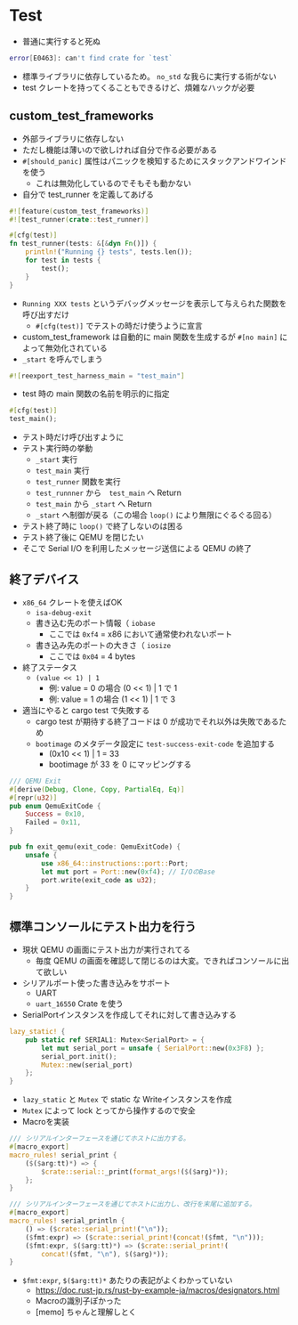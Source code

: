 # Test

- 普通に実行すると死ぬ
```bash
error[E0463]: can't find crate for `test`
```
- 標準ライブラリに依存しているため。 `no_std` な我らに実行する術がない
- test クレートを持ってくることもできるけど、煩雑なハックが必要

## custom_test_frameworks

- 外部ライブラリに依存しない
- ただし機能は薄いので欲しければ自分で作る必要がある
- `#[should_panic]` 属性はパニックを検知するためにスタックアンドワインドを使う
    - これは無効化しているのでそもそも動かない
- 自分で test_runner を定義してあげる

```rs
#![feature(custom_test_frameworks)]
#![test_runner(crate::test_runner)]

#[cfg(test)]
fn test_runner(tests: &[&dyn Fn()]) {
    println!("Running {} tests", tests.len());
    for test in tests {
        test();
    }
}
```

- `Running XXX tests` というデバッグメッセージを表示して与えられた関数を呼び出すだけ
    - `#[cfg(test)]` でテストの時だけ使うように宣言
- custom_test_framework は自動的に main 関数を生成するが `#[no main]` によって無効化されている
- `_start` を呼んでしまう

```rs
#![reexport_test_harness_main = "test_main"]
```

- test 時の main 関数の名前を明示的に指定

```rs
#[cfg(test)]
test_main();
```

- テスト時だけ呼び出すように
- テスト実行時の挙動
    - `_start` 実行
    - `test_main` 実行
    - `test_runner` 関数を実行
    - `test_runnner` から　`test_main` へ Return
    - `test_main` から `_start` へ Return
    - `_start` へ制御が戻る（この場合 `loop()` により無限にぐるぐる回る）
- テスト終了時に `loop()` で終了しないのは困る
- テスト終了後に QEMU を閉じたい
- そこで Serial I/O を利用したメッセージ送信による QEMU の終了

## 終了デバイス

- `x86_64` クレートを使えばOK
    - `isa-debug-exit`
    - 書き込む先のポート情報（ `iobase` 
        - ここでは `0xf4` = x86 において通常使われないポート
    - 書き込み先のポートの大きさ（ `iosize`
        - ここでは `0x04` = 4 bytes
- 終了ステータス
    - `(value << 1) | 1`
        - 例: value = 0 の場合 (0 << 1) | 1 で 1
        - 例: value = 1 の場合 (1 << 1) | 1 で 3 
- 適当にやると cargo test で失敗する
    - cargo test が期待する終了コードは 0 が成功でそれ以外は失敗であるため
    - `bootimage` のメタデータ設定に `test-success-exit-code` を追加する
        - (0x10 << 1) | 1 = 33
        - bootimage が 33 を 0 にマッピングする

```rs
/// QEMU Exit
#[derive(Debug, Clone, Copy, PartialEq, Eq)]
#[repr(u32)]
pub enum QemuExitCode {
    Success = 0x10,
    Failed = 0x11,
}

pub fn exit_qemu(exit_code: QemuExitCode) {
    unsafe {
        use x86_64::instructions::port::Port;
        let mut port = Port::new(0xf4); // I/OのBase
        port.write(exit_code as u32);
    }
}
```

## 標準コンソールにテスト出力を行う

- 現状 QEMU の画面にテスト出力が実行されてる
    - 毎度 QEMU の画面を確認して閉じるのは大変。できればコンソールに出て欲しい
- シリアルポート使った書き込みをサポート
    - UART
    - `uart_16550` Crate を使う
- SerialPortインスタンスを作成してそれに対して書き込みする

```rs
lazy_static! {
    pub static ref SERIAL1: Mutex<SerialPort> = {
        let mut serial_port = unsafe { SerialPort::new(0x3F8) };
        serial_port.init();
        Mutex::new(serial_port)
    };
}
```

- `lazy_static` と `Mutex` で static な Writeインスタンスを作成
- `Mutex` によって lock とってから操作するので安全
- Macroを実装

```rs
/// シリアルインターフェースを通じてホストに出力する。
#[macro_export]
macro_rules! serial_print {
    ($($arg:tt)*) => {
        $crate::serial::_print(format_args!($($arg)*));
    };
}

/// シリアルインターフェースを通じてホストに出力し、改行を末尾に追加する。
#[macro_export]
macro_rules! serial_println {
    () => ($crate::serial_print!("\n"));
    ($fmt:expr) => ($crate::serial_print!(concat!($fmt, "\n")));
    ($fmt:expr, $($arg:tt)*) => ($crate::serial_print!(
        concat!($fmt, "\n"), $($arg)*));
}
```

- `$fmt:expr`, `$($arg:tt)*` あたりの表記がよくわかっていない
    - https://doc.rust-jp.rs/rust-by-example-ja/macros/designators.html
    - Macroの識別子ぽかった
    - [memo] ちゃんと理解しとく
